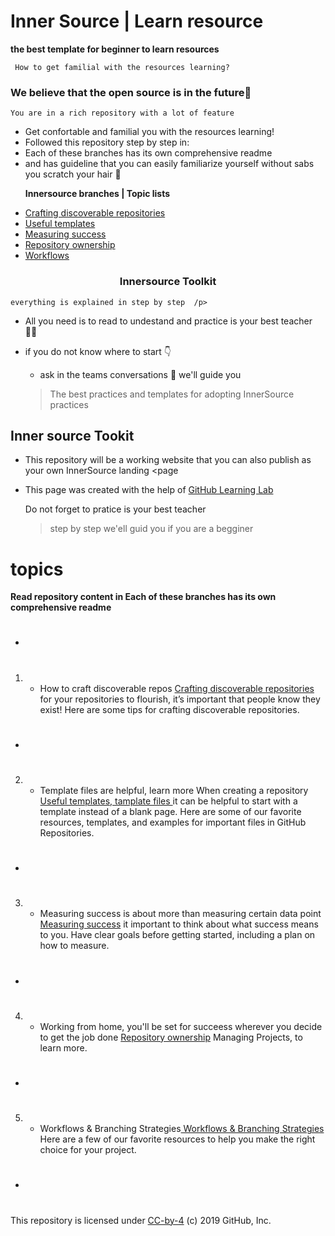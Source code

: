 

# Inner Source | Learn resource
**the best template for beginner to learn resources**

     How to get familial with the resources learning?
     
### We believe that the open source is in the future🔮
    You are in a rich repository with a lot of feature
- Get confortable and familial you with the resources learning!
- Followed this repository step by step in: 
- Each of these branches has its own comprehensive readme
- and has guideline that you can easily familiarize yourself without sabs you scratch your hair 💇

<ul>
  <p><strong>Innersource  branches | Topic lists</strong></p>
    <li><a href="discoverable/">Crafting discoverable repositories</a></li>
    <li><a href="templates/">Useful templates</a></li>
    <li><a href="metrics/">Measuring success</a></li>
    <li><a href="repo-ownership/">Repository ownership</a></li>
   <li><a href="workflows/">Workflows</a></li>
</ul>

 
 <h3 align='center' style="italic"><frame width="50" eight="50" text="bold" bg="green">Innersource Toolkit</h3>
  

    everything is explained in step by step  /p>
- All you need is to read to undestand and practice is your best teacher 🧑‍🏫 
- if you do not know where to start 👇
    
    - ask in the teams conversations 💬 we'll guide you     
    > The best practices and templates for adopting InnerSource practices


## Inner source Tookit
- This repository will be a working website that you can also publish as your own InnerSource landing <page
- This page was created with the help of <a href="https://lab.github.com/">GitHub Learning Lab</a>


    Do not forget to pratice is your best teacher
    > step by step we'ell guid you if you are a begginer
 
 
# topics 
**Read repository content in Each of these branches has its own comprehensive readme** 
- # 

1. - How to craft discoverable repos <a href="discoverable/">Crafting discoverable repositories</a> for your repositories to flourish, it’s important that people know they exist! Here are some tips for crafting discoverable repositories.
- #

2. - Template files are helpful, learn more When creating a repository <a href="templates/"> Useful templates, tamplate files </a> it can be helpful to start with a template instead of a blank page. Here are some of our favorite resources, templates, and examples for important files in GitHub Repositories.
- #
  
3. - Measuring success is about more than measuring certain data point <a href="metrics/"> Measuring success</a> it important to think about what success means to you. Have clear goals before getting started, including a plan on how to measure.
- #

4. - Working from home, you'll be set for succeess wherever you decide to get the job done <a href="repo-ownership/"> Repository ownership</a> Managing Projects, to learn more.
- #
 
5. -  Workflows & Branching Strategies<a href="https://djibal.github.io/innersource/workflows/"> Workflows & Branching Strategies </a> Here are a few of our favorite resources to help you make the right choice for your project.
- #



<p>This repository is licensed under <a href=".../LICENSE">CC-by-4</a> (c) 2019 GitHub, Inc.</p> 
